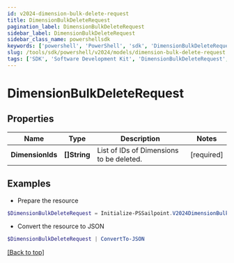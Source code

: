 ```yaml
---
id: v2024-dimension-bulk-delete-request
title: DimensionBulkDeleteRequest
pagination_label: DimensionBulkDeleteRequest
sidebar_label: DimensionBulkDeleteRequest
sidebar_class_name: powershellsdk
keywords: ['powershell', 'PowerShell', 'sdk', 'DimensionBulkDeleteRequest', 'V2024DimensionBulkDeleteRequest'] 
slug: /tools/sdk/powershell/v2024/models/dimension-bulk-delete-request
tags: ['SDK', 'Software Development Kit', 'DimensionBulkDeleteRequest', 'V2024DimensionBulkDeleteRequest']
---
```



# DimensionBulkDeleteRequest

## Properties

Name | Type | Description | Notes
------------ | ------------- | ------------- | -------------
**DimensionIds** |  **[]String** | List of IDs of Dimensions to be deleted. | [required]

## Examples

- Prepare the resource
```powershell
$DimensionBulkDeleteRequest = Initialize-PSSailpoint.V2024DimensionBulkDeleteRequest  -DimensionIds [2c9180847812e0b1017817051919ecca, 2c9180887812e0b201781e129f151816]
```

- Convert the resource to JSON
```powershell
$DimensionBulkDeleteRequest | ConvertTo-JSON
```


[[Back to top]](#) 


